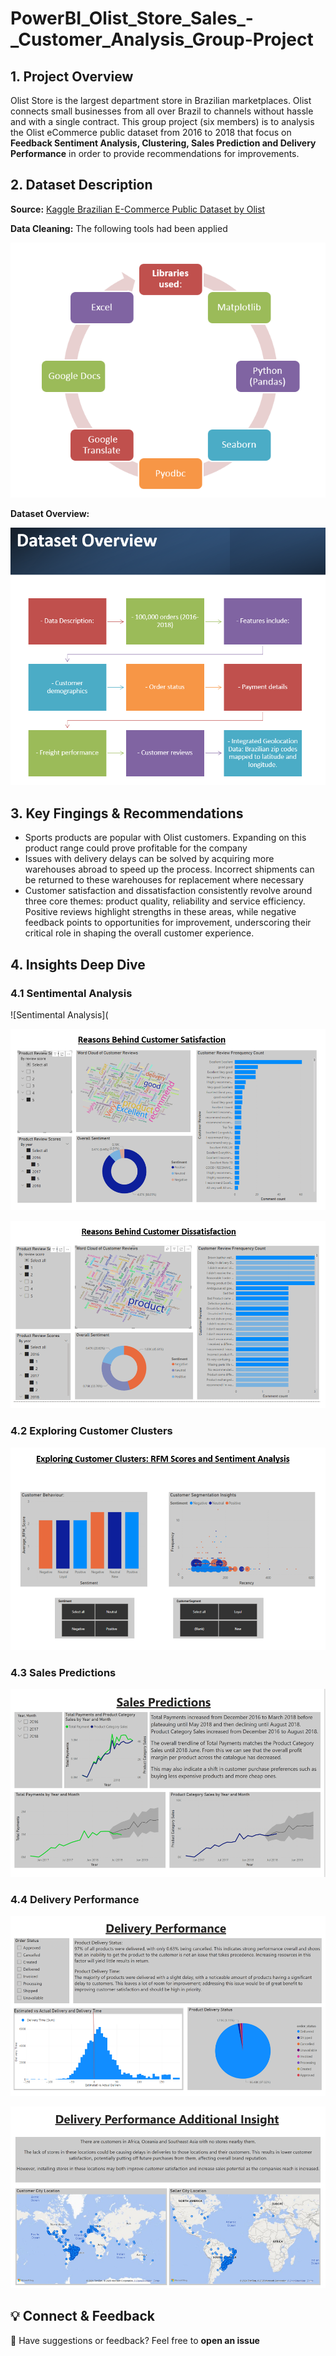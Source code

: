 # PowerBI_Olist_Store_Sales_-_Customer_Analysis_Group-Project

## **1. Project Overview** 
Olist Store is the largest department store in Brazilian marketplaces. Olist connects small businesses from all over Brazil to channels without hassle and with a single contract. This group project (six members) is to analysis the Olist eCommerce public dataset from 2016 to 2018 that focus on **Feedback Sentiment Analysis, Clustering, Sales Prediction and Delivery Performance** in order to provide recommendations for improvements.   

## **2. Dataset Description**
**Source:** [Kaggle Brazilian E-Commerce Public Dataset by Olist](https://www.kaggle.com/datasets/olistbr/brazilian-ecommerce)

**Data Cleaning:** The following tools had been applied

![Data Cleaning](https://github.com/MichellePuiKa/PowerBI_Olist_Store_Sales_-_Customer_Analysis_Group-Project/blob/main/Data%20Cleaning.PNG)


**Dataset Overview:**

![Dataset Overview](https://github.com/MichellePuiKa/PowerBI_Olist_Store_Sales_-_Customer_Analysis_Group-Project/blob/main/Dataset%20Overview.PNG)


## **3. Key Fingings & Recommendations**
- Sports products are popular with Olist customers.  Expanding on this product range could prove profitable for the company
- Issues with delivery delays can be solved by acquiring more warehouses abroad to speed up the process.  Incorrect shipments can be returned to these warehouses for replacement where necessary
- Customer satisfaction and dissatisfaction consistently revolve around three core themes: product quality, reliability and service efficiency.  Positive reviews highlight strengths in these areas, while negative feedback points to opportunities for improvement, underscoring their critical role in shaping the overall customer experience.


## **4. Insights Deep Dive**
### **4.1 Sentimental Analysis**
![Sentimental Analysis](

![Reasons Behind Customer Satisfaction](https://github.com/MichellePuiKa/PowerBI_Olist_Store_Sales_-_Customer_Analysis_Group-Project/blob/main/Reasons%20Behind%20Customer%20Satisfaction.PNG)

![Reasons Behind Customer Dissatisfaction](https://github.com/MichellePuiKa/PowerBI_Olist_Store_Sales_-_Customer_Analysis_Group-Project/blob/main/Reasons%20Behild%20Customer%20Dissatisfaction_Low%20Score.PNG)


### **4.2 Exploring Customer Clusters**
![Exploring Customer Clusters](https://github.com/MichellePuiKa/PowerBI_Olist_Store_Sales_-_Customer_Analysis_Group-Project/blob/main/Exploring%20Customer%20Clusters.PNG)


### **4.3 Sales Predictions**
![Sales Prediction](https://github.com/MichellePuiKa/PowerBI_Olist_Store_Sales_-_Customer_Analysis_Group-Project/blob/main/Sales%20Predictions.PNG)


### **4.4 Delivery Performance**
![Delivery Performance](https://github.com/MichellePuiKa/PowerBI_Olist_Store_Sales_-_Customer_Analysis_Group-Project/blob/main/Delivery%20Performance.PNG)


![Additional Insight](https://github.com/MichellePuiKa/PowerBI_Olist_Store_Sales_-_Customer_Analysis_Group-Project/blob/main/Delivery%20Performance_additional%20Insight.PNG)


## **💡 Connect & Feedback**
🔗 Have suggestions or feedback? Feel free to **open an issue** 

